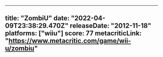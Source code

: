 
---
title: "ZombiU"
date: "2022-04-09T23:38:29.470Z"
releaseDate: "2012-11-18"
platforms: ["wiiu"]
score: 77
metacriticLink: "https://www.metacritic.com/game/wii-u/zombiu"
---

